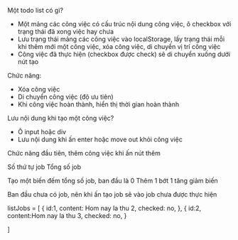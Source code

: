 Một todo list có gì?
- Một mảng các công việc có cấu trúc nội dung công việc, ô checkbox với trạng thái đã xong việc hay chưa
- Lưu trạng thái mảng các công việc vào localStorage, lấy trạng thái mỗi khi thêm mới một công việc, xóa công việc, di chuyển vị trí công việc
- Công việc đã thực hiện (checkbox được check) sẽ di chuyển xuống dưới nút tạo

Chức năng:
- Xóa công việc
- Di chuyển công việc (độ ưu tiên)
- Khi công việc hoàn thành, hiển thị thời gian hoàn thành

Lưu nội dung khi tạo một công việc?
- Ô input hoặc div 
- Lưu nội dung khi ấn enter hoặc move out khỏi công việc


Chức năng đầu tiên, thêm công việc khi ấn nút thêm

Số thứ tự job
Tổng số job

Tạo một biến đếm tổng số job, ban đầu là 0
Thêm 1 bớt 1 tăng giảm biến

Ban đầu chưa có job, nên khi ấn tạo job sẽ vào job chưa được thực hiện

listJobs = [
    {
        id:1,
        content: Hom nay la thu 2,
        checked: no,
    },
    {
        id:2,
        content:Hom nay la thu 3,
        checked: no,
    }

]